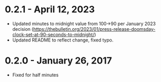 # 0.2.1 - April 12, 2023

* Updated minutes to midnight value from 100->90 per January 2023 decision (https://thebulletin.org/2023/01/press-release-doomsday-clock-set-at-90-seconds-to-midnight/)
* Updated README to reflect change, fixed typo.

# 0.2.0 - January 26, 2017

* Fixed for half minutes
